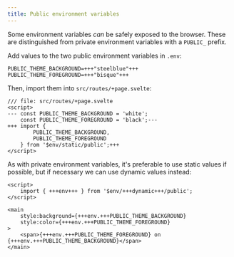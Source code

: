 ```yaml
---
title: Public environment variables
---
```


Some environment variables _can_ be safely exposed to the browser. These are distinguished from private environment variables with a `PUBLIC_` prefix.

Add values to the two public environment variables in `.env`:

```env
PUBLIC_THEME_BACKGROUND=+++"steelblue"+++
PUBLIC_THEME_FOREGROUND=+++"bisque"+++
```

Then, import them into `src/routes/+page.svelte`:

```svelte
/// file: src/routes/+page.svelte
<script>
---	const PUBLIC_THEME_BACKGROUND = 'white';
	const PUBLIC_THEME_FOREGROUND = 'black';---
+++	import {
		PUBLIC_THEME_BACKGROUND,
		PUBLIC_THEME_FOREGROUND
	} from '$env/static/public';+++
</script>
```

As with private environment variables, it's preferable to use static values if possible, but if necessary we can use dynamic values instead:

```svelte
<script>
	import { +++env+++ } from '$env/+++dynamic+++/public';
</script>

<main
	style:background={+++env.+++PUBLIC_THEME_BACKGROUND}
	style:color={+++env.+++PUBLIC_THEME_FOREGROUND}
>
	<span>{+++env.+++PUBLIC_THEME_FOREGROUND} on {+++env.+++PUBLIC_THEME_BACKGROUND}</span>
</main>
```

